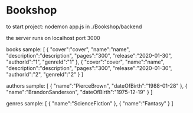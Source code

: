 # Bookshop
to start project: nodemon app.js
in ./Bookshop/backend

the server runs on localhost port 3000

books sample:
[
    {
        "cover":"cover",
        "name":"name",
        "description":"description",
        "pages":"300",
        "release":"2020-01-30",
        "authorId":"1",
        "genreId":"1"
    },
    {
        "cover":"cover",
        "name":"name",
        "description":"description",
        "pages":"300",
        "release":"2020-01-30",
        "authorId":"2",
        "genreId":"2"
    }
]

authors sample:
[
    {
        "name":"PierceBrown",
        "dateOfBirth":"1988-01-28"
    },
    {
        "name":"BrandonSanderson",
        "dateOfBirth":"1975-12-19"
    }
]

genres sample:
[
    {
        "name":"ScienceFiction"
    },
    {
        "name":"Fantasy"
    }
]